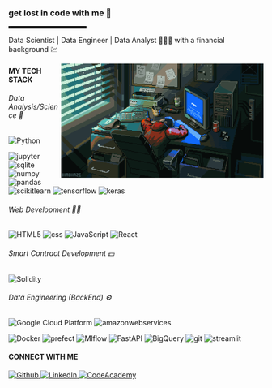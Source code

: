 ### get lost in code with me 🍃

<hr style="width: 150px; border: 2px solid black; margin-left: 0;">


<p>Data Scientist | Data Engineer | Data Analyst 🧑🏽‍💻 with a financial background 💹</p>
 <p> <img src="https://github.com/Kishendas123/Kishendas123/blob/8a3101d10b2fd537047c469f9be83b0ee5a73ffb/KIROKAZE.gif" alt="GIF" align="right" width=400></p> 

<h4>MY TECH STACK</h4>

<!-- <h5>languages</h5> -->
<h6>Data Analysis/Science 🔬</h6>
<p>
<img alt="Python" src="https://img.shields.io/badge/-Python-232121?style=flat-square&logo=python&logoColor=white"/> 
</p>
<p>
<img alt="jupyter" src="https://img.shields.io/badge/-Jupyter-990000?style=flat-square&logo=jupyter&logoColor=white" />
<img alt="sqlite" src="https://img.shields.io/badge/-SQL-orange?style=flat-square&logo=sqlite&logoColor=white" />
<img alt="numpy" src="https://img.shields.io/badge/-NumPy-yellow?style=flat-square&logo=numpy&logoColor=white" />
<img alt="pandas" src="https://img.shields.io/badge/-Pandas-006400?style=flat-square&logo=pandas&logoColor=white" />
<img alt="scikitlearn" src="https://img.shields.io/badge/-scikitlearn-blue?style=flat-square&logo=scikitlearn&logoColor=white" />
<img alt="tensorflow" src="https://img.shields.io/badge/-Tensorflow-00008B?style=flat-square&logo=tensorflow&logoColor=white" />
<img alt="keras" src="https://img.shields.io/badge/-Keras-351c75?style=flat-square&logo=keras&logoColor=white" />
</p>
<h6>Web Development 👨‍🎨 </h6>
<p>
<img alt="HTML5" src="https://img.shields.io/badge/-HTML-232121?style=flat-square&logo=HTML5&logoColor=white" />
<img alt="css" src="https://img.shields.io/badge/-CSS-232121?style=flat-square&logo=css&logoColor=white" />
<img alt="JavaScript" src="https://img.shields.io/badge/-JavaScript-232121?style=flat-square&logo=JavaScript&logoColor=white" />
<img alt="React" src="https://img.shields.io/badge/-React-232121?style=flat-square&logo=React&logoColor=white" /> 
</p>
<h6>Smart Contract Development 💵 </h6>
<p>
  <img alt="Solidity" src="https://img.shields.io/badge/-Solidity-232121?style=flat-square&logo=Solidity&logoColor=white" /> 
</p>

<h6>Data Engineering (BackEnd) ⚙️ </h6>
<p>
<img alt="Google Cloud Platform" src="https://img.shields.io/badge/-Google_Cloud_Platform-232121?style=flat-square&logo=google-cloud&logoColor=white" />
<img alt="amazonwebservices" src="https://img.shields.io/badge/-AWS-232121?style=flat-square&logo=amazonwebservices&logoColor=white"/> 
 
</p>
<p>
<img alt="Docker" src="https://img.shields.io/badge/-Docker-E3CBAE?style=flat-square&logo=docker&logoColor=white" />
<img alt="prefect" src="https://img.shields.io/badge/-Prefect-D2B48C?style=flat-square&logo=prefect&logoColor=white" />
<img alt="Mlflow" src="https://img.shields.io/badge/-MlFlow-B5835A?style=flat-square&logo=mlflow&logoColor=white" />
<img alt="FastAPI" src="https://img.shields.io/badge/-FastAPI-996633?style=flat-square&logo=fastapi&logoColor=white" />
<img alt="BigQuery" src="https://img.shields.io/badge/-BigQuery-7B4F32?style=flat-square&logo=googlebigquery&logoColor=white" /> 
<img alt="git" src="https://img.shields.io/badge/-Git-5D3A1A?style=flat-square&logo=git&logoColor=white" />
<img alt="streamlit" src="https://img.shields.io/badge/-Streamlit-3B1E08?style=flat-square&logo=streamlit&logoColor=white" />
</p>


<h4>CONNECT WITH ME</h4>
<p>
  <a href="https://github.com/Kishendas123" target="_blank">
    <img alt="Github" src="https://img.shields.io/badge/GitHub-4a3b6a.svg?&style=for-the-badge&logo=Github&logoColor=white" />
  </a>
  <a href="https://www.linkedin.com/in/kishen-das/" target="_blank">
    <img alt="LinkedIn" src="https://img.shields.io/badge/linkedin-%230077B5.svg?&style=for-the-badge&logo=linkedin&logoColor=white" />
  </a>
  <a href="https://www.codecademy.com/profiles/kishendas123/" target="_blank">
    <img alt="CodeAcademy" src="https://img.shields.io/badge/codecademy-c3b091?&style=for-the-badge&logo=codecademy&logoColor=black" />
  </a>
</p>
